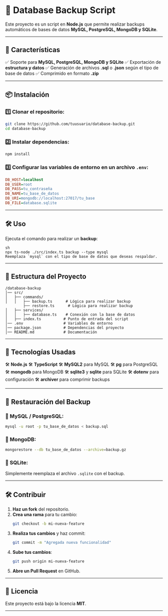 # 📌 Database Backup Script

Este proyecto es un script en **Node.js** que permite realizar backups automáticos de bases de datos **MySQL, PostgreSQL, MongoDB y SQLite**.

---

## 🚀 Características
✅ Soporte para **MySQL, PostgreSQL, MongoDB y SQLite**
✅ Exportación de **estructura y datos**
✅ Generación de archivos **.sql** o **.json** según el tipo de base de datos
✅ Comprimido en formato **.zip**

---

## 📦 Instalación
### 1️⃣ Clonar el repositorio:
```sh
git clone https://github.com/tuusuario/database-backup.git
cd database-backup
```

### 2️⃣ Instalar dependencias:
```sh
npm install
```

### 3️⃣ Configurar las variables de entorno en un archivo `.env`:
```ini
DB_HOST=localhost
DB_USER=root
DB_PASS=tu_contraseña
DB_NAME=tu_base_de_datos
DB_URI=mongodb://localhost:27017/tu_base
DB_FILE=database.sqlite
```

---

## 🛠 Uso
Ejecuta el comando para realizar un **backup**:
```
sh
npx ts-node ./src/index.ts backup --type mysql
Reemplaza `mysql` con el tipo de base de datos que deseas respaldar.
```
---

## 📜 Estructura del Proyecto
```
/database-backup
│── src/
│   ├── commands/
│   │   ├── backup.ts      # Lógica para realizar backup
        ├── restore.ts      # Lógica para realizar backup
│   ├── services/
│   │   ├── database.ts    # Conexión con la base de datos
│   ├── index.ts          # Punto de entrada del script
│── .env                  # Variables de entorno
│── package.json          # Dependencias del proyecto
│── README.md             # Documentación
```

---

## 📌 Tecnologías Usadas
🛠 **Node.js**
🛠 **TypeScript**
🛠 **MySQL2** para MySQL
🛠 **pg** para PostgreSQL
🛠 **mongodb** para MongoDB
🛠 **sqlite3** y **sqlite** para SQLite
🛠 **dotenv** para configuración
🛠 **archiver** para comprimir backups

---

## 🔄 Restauración del Backup
### 🔹 MySQL / PostgreSQL:
```sh
mysql -u root -p tu_base_de_datos < backup.sql
```

### 🔹 MongoDB:
```sh
mongorestore --db tu_base_de_datos --archive=backup.gz
```

### 🔹 SQLite:
Simplemente reemplaza el archivo `.sqlite` con el backup.

---

## 🛠 Contribuir
1. **Haz un fork** del repositorio.
2. **Crea una rama** para tu cambio:
   ```sh
   git checkout -b mi-nueva-feature
   ```
3. **Realiza tus cambios** y haz commit:
   ```sh
   git commit -m "Agregada nueva funcionalidad"
   ```
4. **Sube tus cambios**:
   ```sh
   git push origin mi-nueva-feature
   ```
5. **Abre un Pull Request** en GitHub.

---

## 📄 Licencia
Este proyecto está bajo la licencia **MIT**.

---
